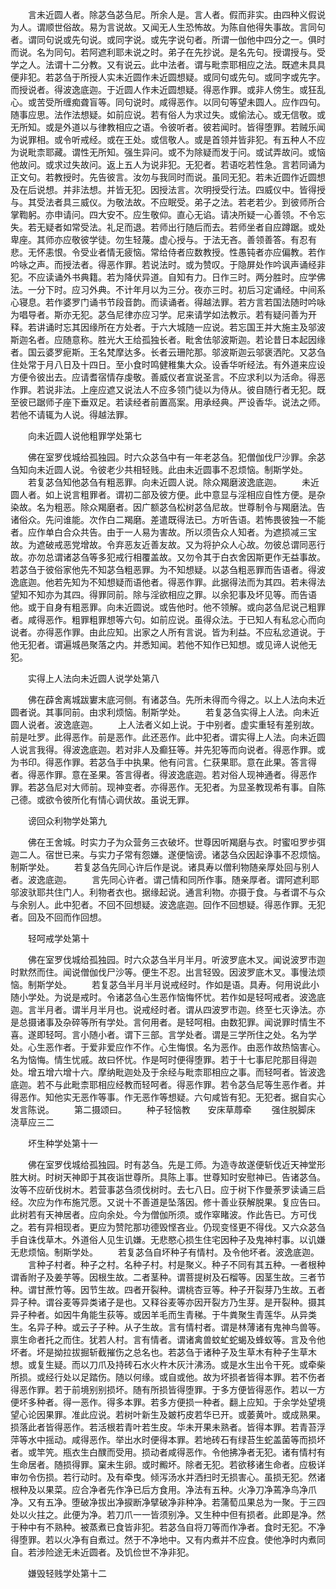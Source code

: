<!-- { "loadSidebar": true } -->
　　言未近圆人者。除苾刍苾刍尼。所余人是。言人者。假而非实。由四种义假说为人。谓顺世俗故。易为言说故。又闻无人生恐怖故。为陈自他得失事故。言同句者。谓同句说或先句说。或同字说。或先字说句者。所谓一伽他中四分之一。俱时而说。名为同句。若阿遮利耶未说之时。弟子在先抄说。是名先句。授谓授与。受学之人。法谓十二分教。又有说云。此中法者。谓与毗柰耶相应之法。既遮未具具便非犯。若苾刍于所授人实未近圆作未近圆想疑。或同句或先句。或同字或先字。而授说者。得波逸底迦。于近圆人作未近圆想疑。得恶作罪。或非人傍生。或狂乱心。或苦受所缠痴聋盲等。同句说时。咸得恶作。以同句等望未圆人。应作四句。随事应思。法作法想疑。如前应说。若有俗人为求过失。或偷法心。或无信敬。或无所知。或是外道以与律教相应之语。令彼听者。彼若闻时。皆得堕罪。若贼乐闻为说罪相。或令听戒经。或在王处。或信敬人。或是首领并皆非犯。有五种人不应为说毗柰耶藏。谓性无所知。强生异问。或不为除疑而发于问。或试弄故问。或恼他故问。或求过失故问。返上五人为说非犯。无犯者。若语吃若性急。言若同诵为正文句。若教授时。先告彼言。汝勿与我同时而说。虽同无犯。若未近圆作近圆想及在后说想。并非法想。并皆无犯。因授法言。次明授受行法。四威仪中。皆得授与。其受法者具三威仪。为敬法故。不应眠受。弟子之法。若老若少。到彼师所合掌鞫躬。亦申请问。四大安不。应生敬仰。直心无谄。请决所疑一心善领。不令忘失。若无疑者如常受法。礼足而退。若师出行随后而去。若师坐者自应蹲踞。或处卑座。其师亦应敬彼学徒。勿生轻蔑。虚心授与。于法无吝。善领善答。有忍有悲。无怀恚恨。令受业者情无疲恼。常给侍者应数教授。性愚钝者亦应偏教。若作吟咏之声。而授法者。得恶作罪。若说法时。或为赞叹。于隐屏处作吟讽声诵经非犯。不应读诵外书典籍。若为降伏异道。自知有力。日作三时。两分胜时。应学佛法。一分下时。应习外典。不计年月以为三分。夜亦三时。初后习定诵经。中间系心寝息。若作婆罗门诵书节段音韵。而读诵者。得越法罪。若方言若国法随时吟咏为唱导者。斯亦无犯。苾刍尼律亦应习学。尼来请学如法教示。若有疑问善为开释。若讲诵时忘其因缘所在方处者。于六大城随一应说。若忘国王并大施主及邬波斯迦名者。应随意称。胜光大王给孤独长者。毗舍佉邬波斯迦。若论昔日本起因缘者。国云婆罗痆斯。王名梵摩达多。长者云珊陀那。邬波斯迦云邬褒洒陀。又苾刍住处常于月八日及十四日。至小食时鸣健稚集大众。设香华听经法。有外道来应设方便令彼出去。应请耆宿情存虔敬。善威仪者宣说圣言。不应求利以为活命。得恶作罪。若说非法。上座应遮又说法人不应多领门徒以为侍从。彼自随行者无犯。既至彼已踞师子座下垂双足。若读经者前置高案。用承经典。严设香华。说法之师。若他不请辄为人说。得越法罪。

　　向未近圆人说他粗罪学处第七

　　佛在室罗伐城给孤独园。时六众苾刍中有一年老苾刍。犯僧伽伐尸沙罪。余苾刍知向未近圆人说。令彼老少共相轻贱。此由未近圆事不忍烦恼。制斯学处。
　　若复苾刍知他苾刍有粗恶罪。向未近圆人说。除众羯磨波逸底迦。
　　未近圆人者。如上说言粗罪者。谓初二部及彼方便。此中意显与淫相应自性方便。是杂染故。名为粗恶。除众羯磨者。因广额苾刍松树苾刍尼故。世尊制令与羯磨法。告诸俗众。先问谁能。次作白二羯磨。差遣既得法已。方听告语。若怖畏彼独一不能者。应作单白合众共告。由于一人易为害故。所以须告众人知者。为遮损减三宝故。为遮破戒恶党增故。令弃恶友近善友故。又为将护众人心故。勿彼总谓同恶行故。亦勿总谓诸苾刍等多犯戒行相覆盖故。又勿令其于白衣舍因斯更作无益事故。若苾刍于彼俗家他先不知苾刍粗恶罪。为不知想疑。以苾刍粗恶罪而告语者。得波逸底迦。他若先知为不知想疑而语他者。得恶作罪。此据得法而为其四。若未得法望知不知亦为其四。得罪同前。除与淫欲相应之罪。以余犯事及坏见等。而告语他。或于自身有粗恶罪。向未近圆说。或告他时。他不领解。或向苾刍尼说己粗罪者。咸得恶作。粗罪粗罪想等六句。如前应说。虽得众法。于已知人有私忿心而向说者。亦得恶作罪。由此应知。出家之人所有言说。皆为利益。不应私忿道说。于他无犯者。谓遍城邑聚落之内。并悉知闻。若他不知作已知想。或见谛人说他无犯。

　　实得上人法向未近圆人说学处第八

　　佛在薜舍离城跋寠末底河侧。有诸苾刍。先所未得而今得之。以上人法向未近圆者说。其事同前。由求利烦恼。制斯学处。
　　若复苾刍实得上人法。向未近圆人说者。波逸底迦。
　　上人法者义如上说。于中别者。虚实重轻有差别故。前是吐罗。此得恶作。前是恶作。此还恶作。此中犯者。谓实得上人法。向未近圆人说言我得。得波逸底迦。若对非人及癫狂等。并先犯等而向说者。得恶作罪。或为书印。得恶作罪。若苾刍手中执果。他有问言。仁获果耶。意在此果。答言得者。得恶作罪。意在圣果。答言得者。得波逸底迦。若对俗人现神通者。得恶作罪。若苾刍尼对大师前。现神变者。亦得恶作。无犯者。为显圣教现希有事。自陈己德。或欲令彼所化有情心调伏故。虽说无罪。

　　谤回众利物学处第九

　　佛在王舍城。时实力子为众营务三衣破坏。世尊因听羯磨与衣。时蜜呾罗步弭迦二人。宿世已来。与实力子常有怨嫌。遂便恼谤。诸苾刍众因起诤事不忍烦恼。制斯学处。
　　若复苾刍先同心许后作是说。诸具寿以僧利物随亲厚处回与别人者。波逸底迦。
　　言先同心许者。谓己情和同所作事。随亲厚者。谓阿遮利耶邬波驮耶共住门人。利物者衣也。据缘起说。通言利物。亦摄于食。与者谓不与众与余别人。此中犯者。不回不回想疑。波逸底迦。回作不回想疑。得恶作罪。无犯者。回及不回而作回想。

　　轻呵戒学处第十

　　佛在室罗伐城给孤独园。时六众苾刍半月半月。听波罗底木叉。闻说波罗市迦时默然而住。闻说僧伽伐尸沙等。便生不忍。出言轻毁。因波罗底木叉。事慢法烦恼。制斯学处。
　　若复苾刍半月半月说戒经时。作如是语。具寿。何用说此小随小学处。为说是戒时。令诸苾刍心生恶作恼悔怀忧。若作如是轻呵戒者。波逸底迦。言半月者。谓半月半月也。说戒经时者。谓从四波罗市迦。终至七灭诤法。亦是总摄诸事及杂碎等所有学处。言何用者。是轻呵相。由数犯罪。闻说罪时情生不喜。遂即轻呵。言小随小者。谓下三部。言学处者。谓是三学所住之处。名为学处。心生恶作者。于爱非爱应作不作。心生悔恨。名为恶作。由恶作故热恼害心。名为恼悔。情生忧戚。故曰怀忧。作是呵时便得堕罪。若于十七事尼陀那目得迦处。增五增六增十六。摩纳毗迦处及于余经与毗柰耶相应之事。而轻呵者。皆波逸底迦。若不与此毗柰耶相应经教而轻呵者。得恶作罪。若令苾刍尼等生恶作者。并得恶作。知他实无恶作等事。作无恶作等想疑。六句咸皆有犯。无犯者。据自实心发言陈说。
　　第二摄颂曰。
　　种子轻恼教　　安床草蓐牵
　　强住脱脚床　　浇草应三二

　　坏生种学处第十一

　　佛在室罗伐城给孤独园。时有苾刍。先是工师。为造寺故遂便斩伐近天神堂形胜大树。时树天神即于其夜诣世尊所。具陈上事。世尊知时安慰神已。告诸苾刍。汝等不应斫伐树木。若营事苾刍须伐树时。去七八日。应于树下作曼荼罗读诵三启经。次应为作布施咒愿。又说十不善道是坠落因。修十善业获解脱果。复应告曰。此树若有天神居者。应向余处。今为僧伽所须。或作窣睹波。作此告已。方可伐之。若有异相现者。更应为赞陀那功德毁悭吝业。仍现变怪更不得伐。又六众苾刍手自诛伐草木。外道俗人见生讥嫌。无悲愍心损生住宅因种子及鬼神村事。以讥嫌无悲烦恼。制斯学处。
　　若复苾刍自坏种子有情村。及令他坏者。波逸底迦。
　　言种子村者。种子之村。名种子村。村是聚义。种子不同有其五种。一者根种谓香附子及姜芋等。因根生故。二者茎种。谓菩提树及石榴等。因茎生故。三者节种。谓甘蔗竹等。因节生故。四者开裂种。谓桃杏豆等。种子开裂芽乃生故。五者异子种。谓谷麦等异类诸子是也。又释谷麦等亦因开裂方乃生芽。是开裂种。摄其异子种者。如因牛角能生荻等。或因羊毛而生青稊。于牛粪聚生青莲华。从异类生。名异子种。或云子子种。从子生故。言有情村者。谓是林薄诸有鬼神鸟兽等。禀生命者托之而住。犹若人村。言有情者。谓诸禽兽蚊虻蛇蝎及蜂蚁等。言及令他坏者。坏是拗拉拔掘斩截摧伤之总名也。若苾刍于诸种子及生草木有种子生草木想。或复生疑。而以刀爪及持砖石水火杵木灰汁沸汤。或是水生出令干死。或牵柴所损。或经行处以足踏伤。随以何缘。或自或他。故为坏损者皆得本罪。若不伤者得恶作罪。若于前境别别损坏。随有所损皆得堕罪。于多方便皆得恶作。若以一方便坏多种者。得一恶作。得多本罪。若多方便损一种者。翻上应知。于余学处望境望心论因果罪。准此应说。若树叶新生及皴朽皮若华已开。或萎黄叶。或成熟果。损落此者皆得恶作。若活根若青叶若生皮。华未开果未熟者。皆得本罪。若青苔浮萍等水中摇动。咸得恶作。举出水时便得本罪。若地砖石有绿苔生蛇盖菌等而损坏者。或竿笐。瓶衣生白醭而受用。损动者咸得恶作。令他拂净者无犯。诸有情村有生命居者。随损得罪。窠未生卵。或时毈坏。除者无犯。若欲移诸生命者。应极详审勿令伤损。若行动时。及有牵曳。倾泻汤水并洒扫时无损害心。虽损无犯。然诸根种及以果菜。应合净者先作净已后方食用。净法有五种。火净刀净蔫净鸟净爪净。又有五净。堕破净拔出净捩断净擘破净非种净。若蒲萄瓜果总为一聚。于三四处以火拄之。此便为净。若刀爪一一皆须别净。又生种中但有损者。此即是净。然于种中有不熟种。被蒸煮已食皆非犯。若苾刍自将刀等而作净者。食时无犯。不净得堕罪。若以火净有自煮过。然于不净地中。又有内煮并不应食。使他净时内煮同自。若涉险途无未近圆者。及饥俭世不净非犯。

　　嫌毁轻贱学处第十二

